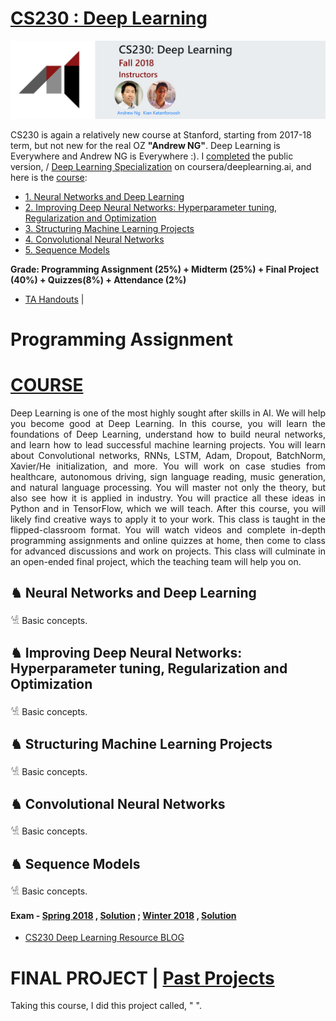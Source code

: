 # [CS230 : Deep Learning](http://cs230.stanford.edu/)

<img src="https://github.com/SKKSaikia/CS230_DL/blob/master/cs230.jpg">

CS230 is again a relatively new course at Stanford, starting from 2017-18 term, but not new for the real OZ <b>"Andrew NG"</b>. Deep Learning is Everywhere and Andrew NG is Everywhere :). I [completed](https://www.coursera.org/account/accomplishments/specialization/6K55HHWHJ8LN) the public version, / [Deep Learning Specialization](https://www.coursera.org/specializations/deep-learning) on coursera/deeplearning.ai, and here is the [course](https://github.com/enggen/Deep-Learning-Coursera):  

- [1. Neural Networks and Deep Learning](https://www.youtube.com/watch?v=CS4cs9xVecg&list=PLkDaE6sCZn6Ec-XTbcX1uRg2_u4xOEky0)
- [2. Improving Deep Neural Networks: Hyperparameter tuning, Regularization and Optimization](https://www.youtube.com/watch?v=1waHlpKiNyY&list=PLkDaE6sCZn6Hn0vK8co82zjQtt3T2Nkqc)
- [3. Structuring Machine Learning Projects](https://www.youtube.com/watch?v=dFX8k1kXhOw&list=PLkDaE6sCZn6E7jZ9sN_xHwSHOdjUxUW_b)
- [4. Convolutional Neural Networks](https://www.youtube.com/watch?v=ArPaAX_PhIs&list=PLkDaE6sCZn6Gl29AoE31iwdVwSG-KnDzF)
- [5. Sequence Models](https://www.youtube.com/watch?v=efWlOCE_6HY&list=PL1w8k37X_6L_s4ncq-swTBvKDWnRSrinI)

<b> Grade: Programming Assignment (25%) + Midterm (25%) + Final Project (40%) + Quizzes(8%) + Attendance (2%) </b>

- [TA Handouts](http://cs230.stanford.edu/hands_on.html) | 


# Programming Assignment


# [COURSE](http://cs230.stanford.edu/syllabus.html)

<p align="justify">Deep Learning is one of the most highly sought after skills in AI. We will help you become good at Deep Learning. In this course, you will learn the foundations of Deep Learning, understand how to build neural networks, and learn how to lead successful machine learning projects. You will learn about Convolutional networks, RNNs, LSTM, Adam, Dropout, BatchNorm, Xavier/He initialization, and more. You will work on case studies from healthcare, autonomous driving, sign language reading, music generation, and natural language processing. You will master not only the theory, but also see how it is applied in industry. You will practice all these ideas in Python and in TensorFlow, which we will teach. After this course, you will likely find creative ways to apply it to your work. This class is taught in the flipped-classroom format. You will watch videos and complete in-depth programming assignments and online quizzes at home, then come to class for advanced discussions and work on projects. This class will culminate in an open-ended final project, which the teaching team will help you on.</p>

<h2><b> ♞ Neural Networks and Deep Learning </b></h2>

𓀽 Basic concepts.

<h2><b> ♞ Improving Deep Neural Networks: Hyperparameter tuning, Regularization and Optimization </b></h2>

𓀽 Basic concepts.

<h2><b> ♞ Structuring Machine Learning Projects </b></h2>

𓀽 Basic concepts.

<h2><b> ♞ Convolutional Neural Networks </b></h2>

𓀽 Basic concepts.

<h2><b> ♞ Sequence Models </b></h2>

𓀽 Basic concepts.

#### Exam - [Spring 2018](https://github.com/SKKSaikia/CS230_DL/blob/master/exam/cs230exam_spr18.pdf) , [Solution](https://github.com/SKKSaikia/CS230_DL/blob/master/exam/cs230exam_spr18_soln.pdf) ; [Winter 2018](https://github.com/SKKSaikia/CS230_DL/blob/master/exam/cs230exam_win18.pdf) , [Solution](https://github.com/SKKSaikia/CS230_DL/blob/master/exam/cs230exam_win18_soln.pdf)

- [CS230 Deep Learning Resource BLOG](https://cs230-stanford.github.io/)

# FINAL PROJECT | [Past Projects](http://cs230.stanford.edu/projects.html)

Taking this course, I did this project called, " ".

